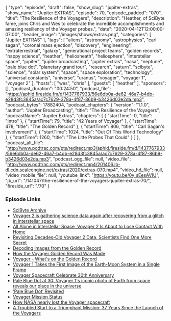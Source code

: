 {
  "type": "episode",
  "draft": false,
  "show_slug": "jupiter-extras",
  "show_name": "Jupiter EXTRAS",
  "episode": 70,
  "episode_padded": "070",
  "title": "The Resilience of the Voyagers",
  "description": "Heather, of SciByte fame, joins Chris and Wes to celebrate the incredible accomplishments and amazing resiliency of the Voyager probes.",
  "date": "2020-04-12T12:00:00-07:00",
  "header_image": "/images/shows/extras.png",
  "categories": [
    "Jupiter EXTRAS"
  ],
  "tags": [
    "aliens",
    "astronomy",
    "astrophysics",
    "carl sagan",
    "coronal mass ejection",
    "discovery",
    "engineering",
    "extraterrestrial",
    "galaxy",
    "generational project teams",
    "golden records",
    "happy science",
    "heather",
    "heliosheath",
    "heliosphere",
    "interstellar space",
    "jupiter",
    "jupiter broadcasting",
    "jupiter extras",
    "nasa",
    "neptune",
    "pale blue dot",
    "planetary grand tour",
    "research",
    "saturn",
    "scibyte",
    "science",
    "solar system",
    "space",
    "space exploration",
    "technology",
    "universal constants",
    "universe",
    "uranus",
    "voyager",
    "voyager 1",
    "voyager 2"
  ],
  "hosts": [
    "wes",
    "chris"
  ],
  "guests": [
    "heather"
  ],
  "sponsors": [],
  "podcast_duration": "00:24:50",
  "podcast_file": "https://aphid.fireside.fm/d/1437767933/56e6db0a-de62-46a7-b4db-e28d3fc3845a/ac7c7629-378a-4f87-86b9-b3426d03e2da.mp3",
  "podcast_bytes": 17882404,
  "podcast_chapters": {
    "version": "1.1.0",
    "author": "Jupiter Broadcasting",
    "title": "The Resilience of the Voyagers",
    "podcastName": "Jupiter Extras",
    "chapters": [
      {
        "startTime": 0,
        "title": "Intro"
      },
      {
        "startTime": 79,
        "title": "42 Years of Voyager"
      },
      {
        "startTime": 478,
        "title": "The Golden Record"
      },
      {
        "startTime": 806,
        "title": "Carl Sagan's Involvement"
      },
      {
        "startTime": 1024,
        "title": "Out Of This World Technology"
      },
      {
        "startTime": 1260,
        "title": "The Litte Probes That Could"
      }
    ]
  },
  "podcast_alt_file": "http://www.podtrac.com/pts/redirect.mp3/aphid.fireside.fm/d/1437767933/56e6db0a-de62-46a7-b4db-e28d3fc3845a/ac7c7629-378a-4f87-86b9-b3426d03e2da.mp3",
  "podcast_ogg_file": null,
  "video_file": "http://www.podtrac.com/pts/redirect.mp4/201406.jb-dl.cdn.scaleengine.net/extras/2020/extras-070.mp4",
  "video_hd_file": null,
  "video_mobile_file": null,
  "youtube_link": "https://youtu.be/0y_sEesAVIU",
  "jb_url": "/141047/the-resilience-of-the-voyagers-jupiter-extras-70/",
  "fireside_url": "/70"
}


### Episode Links

  * [SciByte Archive](https://www.jupiterbroadcasting.com/show/scibyte/ "SciByte Archive")
  * [Voyager 2 is gathering science data again after recovering from a glitch in interstellar space](https://www.space.com/voyager-2-gathering-data-after-glitch.html "Voyager 2 is gathering science data again after recovering from a glitch in interstellar space")
  * [All Alone in Interstellar Space, Voyager 2 Is About to Lose Contact With Home](https://www.sciencealert.com/voyager-2-already-isolated-in-interstellar-space-is-about-to-become-even-more-alone "All Alone in Interstellar Space, Voyager 2 Is About to Lose Contact With Home")
  * [Revisiting Decades-Old Voyager 2 Data, Scientists Find One More Secret](https://www.jpl.nasa.gov/news/news.php?feature=7623 "Revisiting Decades-Old Voyager 2 Data, Scientists Find One More Secret")
  * [Decoding images from the Golden Record](https://www.theverge.com/2018/10/30/18037984/golden-record-nasa-image-decode-voyager-1-2 "Decoding images from the Golden Record")
  * [How the Voyager Golden Record Was Made](https://www.newyorker.com/tech/annals-of-technology/voyager-golden-record-40th-anniversary-timothy-ferris "How the Voyager Golden Record Was Made")
  * [Voyager - What's on the Golden Record](https://voyager.jpl.nasa.gov/golden-record/whats-on-the-record/ "Voyager - What's on the Golden Record")
  * [Voyager 1 Takes the First Image of the Earth-Moon System in a Single Frame](https://www.nasa.gov/image-feature/voyager-1-takes-the-first-image-of-the-earth-moon-system-in-a-single-frame "Voyager 1 Takes the First Image of the Earth-Moon System in a Single Frame")
  * [Voyager Spacecraft Celebrate 30th Anniversary](https://www.space.com/4250-voyager-spacecraft-celebrate-30th-anniversary.html "Voyager Spacecraft Celebrate 30th Anniversary")
  * [Pale Blue Dot at 30: Voyager 1's iconic photo of Earth from space reveals our place in the universe](https://www.space.com/pale-blue-dot-voyager-1-photo-30th-anniversary.html "Pale Blue Dot at 30: Voyager 1's iconic photo of Earth from space reveals our place in the universe")
  * [’Pale Blue Dot’ Revisited](https://www.nasa.gov/feature/jpl/pale-blue-dot-revisited "’Pale Blue Dot’ Revisited")
  * [Voyager Mission Status](https://voyager.jpl.nasa.gov/mission/status/ "Voyager Mission Status")
  * [How NASA nearly lost the Voyager spacecraft](https://www.businessinsider.com/nasa-voyager-probes-rocket-leak-computer-problems-2017-12 "How NASA nearly lost the Voyager spacecraft")
  * [A Troubled Start to a Triumphant Mission: 37 Years Since the Launch of the Voyagers](https://www.americaspace.com/2014/08/20/a-troubled-start-to-a-triumphant-mission-37-years-since-the-launch-of-the-voyagers/ "A Troubled Start to a Triumphant Mission: 37 Years Since the Launch of the Voyagers")


